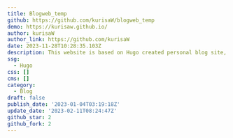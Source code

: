 ```yaml
---
title: Blogweb_temp
github: https://github.com/kurisaW/blogweb_temp
demo: https://kurisaw.github.io/
author: kurisaW
author_link: https://github.com/kurisaW
date: 2023-11-28T10:28:35.103Z
description: This website is based on Hugo created personal blog site, welcome your visit!
ssg:
  - Hugo
css: []
cms: []
category:
  - Blog
draft: false
publish_date: '2023-01-04T03:19:18Z'
update_date: '2023-02-11T08:24:47Z'
github_star: 2
github_fork: 2
---
```

